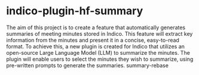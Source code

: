 # indico-plugin-hf-summary

The aim of this project is to create a feature that automatically generates summaries of meeting minutes stored in Indico. This feature will extract key information from the minutes and present it in a concise, easy-to-read format. To achieve this, a new plugin is created for Indico that utilizes an open-source Large Language Model (LLM) to summarize the minutes. The plugin will enable users to select the minutes they wish to summarize, using pre-written prompts to generate the summaries. summary-rebase